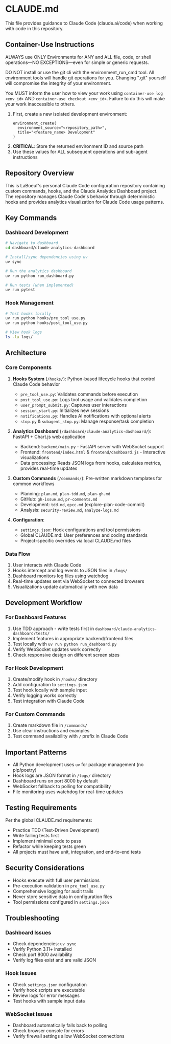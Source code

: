 # CLAUDE.md

This file provides guidance to Claude Code (claude.ai/code) when working with code in this repository.

## Container-Use Instructions

ALWAYS use ONLY Environments for ANY and ALL file, code, or shell operations—NO EXCEPTIONS—even for simple or generic requests.

DO NOT install or use the git cli with the environment_run_cmd tool. All environment tools will handle git operations for you. Changing ".git" yourself will compromise the integrity of your environment.

You MUST inform the user how to view your work using `container-use log <env_id>` AND `container-use checkout <env_id>`. Failure to do this will make your work inaccessible to others.

1. First, create a new isolated development environment:
   ```
   environment_create(
     environment_source="<repository_path>",
     title="<feature_name> Development"
   )
   ```
2. **CRITICAL**: Store the returned environment ID and source path
3. Use these values for ALL subsequent operations and sub-agent instructions

## Repository Overview

This is LaBoeuf's personal Claude Code configuration repository containing custom commands, hooks, and the Claude Analytics Dashboard project. The repository manages Claude Code's behavior through deterministic hooks and provides analytics visualization for Claude Code usage patterns.

## Key Commands

### Dashboard Development
```bash
# Navigate to dashboard
cd dashboard/claude-analytics-dashboard

# Install/sync dependencies using uv
uv sync

# Run the analytics dashboard
uv run python run_dashboard.py

# Run tests (when implemented)
uv run pytest
```

### Hook Management
```bash
# Test hooks locally
uv run python hooks/pre_tool_use.py
uv run python hooks/post_tool_use.py

# View hook logs
ls -la logs/
```

## Architecture

### Core Components

1. **Hooks System** (`/hooks/`): Python-based lifecycle hooks that control Claude Code behavior
   - `pre_tool_use.py`: Validates commands before execution
   - `post_tool_use.py`: Logs tool usage and validates completion
   - `user_prompt_submit.py`: Captures user interactions
   - `session_start.py`: Initializes new sessions
   - `notifications.py`: Handles AI notifications with optional alerts
   - `stop.py` & `subagent_stop.py`: Manage response/task completion

2. **Analytics Dashboard** (`/dashboard/claude-analytics-dashboard/`): FastAPI + Chart.js web application
   - Backend: `backend/main.py` - FastAPI server with WebSocket support
   - Frontend: `frontend/index.html` & `frontend/dashboard.js` - Interactive visualizations
   - Data processing: Reads JSON logs from hooks, calculates metrics, provides real-time updates

3. **Custom Commands** (`/commands/`): Pre-written markdown templates for common workflows
   - Planning: `plan.md`, `plan-tdd.md`, `plan-gh.md`
   - GitHub: `gh-issue.md`, `pr-comments.md`
   - Development: `tdd.md`, `epcc.md` (explore-plan-code-commit)
   - Analysis: `security-review.md`, `analyze-logs.md`

4. **Configuration**:
   - `settings.json`: Hook configurations and tool permissions
   - Global CLAUDE.md: User preferences and coding standards
   - Project-specific overrides via local CLAUDE.md files

### Data Flow

1. User interacts with Claude Code
2. Hooks intercept and log events to JSON files in `/logs/`
3. Dashboard monitors log files using watchdog
4. Real-time updates sent via WebSocket to connected browsers
5. Visualizations update automatically with new data

## Development Workflow

### For Dashboard Features
1. Use TDD approach - write tests first in `dashboard/claude-analytics-dashboard/tests/`
2. Implement features in appropriate backend/frontend files
3. Test locally with `uv run python run_dashboard.py`
4. Verify WebSocket updates work correctly
5. Check responsive design on different screen sizes

### For Hook Development
1. Create/modify hook in `/hooks/` directory
2. Add configuration to `settings.json`
3. Test hook locally with sample input
4. Verify logging works correctly
5. Test integration with Claude Code

### For Custom Commands
1. Create markdown file in `/commands/`
2. Use clear instructions and examples
3. Test command availability with `/` prefix in Claude Code

## Important Patterns

- All Python development uses `uv` for package management (no pip/poetry)
- Hook logs are JSON format in `/logs/` directory
- Dashboard runs on port 8000 by default
- WebSocket fallback to polling for compatibility
- File monitoring uses watchdog for real-time updates

## Testing Requirements

Per the global CLAUDE.md requirements:
- Practice TDD (Test-Driven Development)
- Write failing tests first
- Implement minimal code to pass
- Refactor while keeping tests green
- All projects must have unit, integration, and end-to-end tests

## Security Considerations

- Hooks execute with full user permissions
- Pre-execution validation in `pre_tool_use.py`
- Comprehensive logging for audit trails
- Never store sensitive data in configuration files
- Tool permissions configured in `settings.json`

## Troubleshooting

### Dashboard Issues
- Check dependencies: `uv sync`
- Verify Python 3.11+ installed
- Check port 8000 availability
- Verify log files exist and are valid JSON

### Hook Issues
- Check `settings.json` configuration
- Verify hook scripts are executable
- Review logs for error messages
- Test hooks with sample input data

### WebSocket Issues
- Dashboard automatically falls back to polling
- Check browser console for errors
- Verify firewall settings allow WebSocket connections